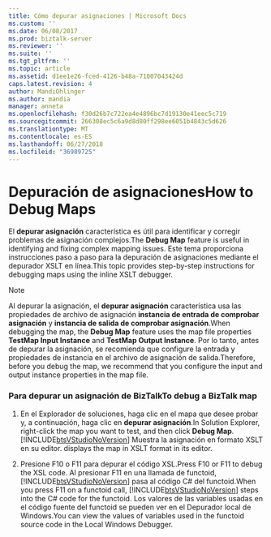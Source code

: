 ```yaml
---
title: Cómo depurar asignaciones | Microsoft Docs
ms.custom: ''
ms.date: 06/08/2017
ms.prod: biztalk-server
ms.reviewer: ''
ms.suite: ''
ms.tgt_pltfrm: ''
ms.topic: article
ms.assetid: d1ee1e26-fced-4126-b48a-71007043424d
caps.latest.revision: 4
author: MandiOhlinger
ms.author: mandia
manager: anneta
ms.openlocfilehash: f30d26b7c722ea4e4896bc7d19130e41eec5c719
ms.sourcegitcommit: 266308ec5c6a9d8d80ff298ee6051b4843c5d626
ms.translationtype: MT
ms.contentlocale: es-ES
ms.lasthandoff: 06/27/2018
ms.locfileid: "36989725"
---
```

# <a name="how-to-debug-maps"></a><span data-ttu-id="37957-102">Depuración de asignaciones</span><span class="sxs-lookup"><span data-stu-id="37957-102">How to Debug Maps</span></span>
<span data-ttu-id="37957-103">El **depurar asignación** característica es útil para identificar y corregir problemas de asignación complejos.</span><span class="sxs-lookup"><span data-stu-id="37957-103">The **Debug Map** feature is useful in identifying and fixing complex mapping issues.</span></span> <span data-ttu-id="37957-104">Este tema proporciona instrucciones paso a paso para la depuración de asignaciones mediante el depurador XSLT en línea.</span><span class="sxs-lookup"><span data-stu-id="37957-104">This topic provides step-by-step instructions for debugging maps using the inline XSLT debugger.</span></span>  

> [!NOTE]
>  <span data-ttu-id="37957-105">Al depurar la asignación, el **depurar asignación** característica usa las propiedades de archivo de asignación **instancia de entrada de comprobar asignación** y **instancia de salida de comprobar asignación**.</span><span class="sxs-lookup"><span data-stu-id="37957-105">When debugging the map, the **Debug Map** feature uses the map file properties **TestMap Input Instance** and **TestMap Output Instance**.</span></span> <span data-ttu-id="37957-106">Por lo tanto, antes de depurar la asignación, se recomienda que configure la entrada y propiedades de instancia en el archivo de asignación de salida.</span><span class="sxs-lookup"><span data-stu-id="37957-106">Therefore, before you debug the map, we recommend that you configure the input and output instance properties in the map file.</span></span>  

### <a name="to-debug-a-biztalk-map"></a><span data-ttu-id="37957-107">Para depurar un asignación de BizTalk</span><span class="sxs-lookup"><span data-stu-id="37957-107">To debug a BizTalk map</span></span>  

1. <span data-ttu-id="37957-108">En el Explorador de soluciones, haga clic en el mapa que desee probar y, a continuación, haga clic en **depurar asignación**.</span><span class="sxs-lookup"><span data-stu-id="37957-108">In Solution Explorer, right-click the map you want to test, and then click **Debug Map**.</span></span> [!INCLUDE[btsVStudioNoVersion](../includes/btsvstudionoversion-md.md)]<span data-ttu-id="37957-109"> Muestra la asignación en formato XSLT en su editor.</span><span class="sxs-lookup"><span data-stu-id="37957-109"> displays the map in XSLT format in its editor.</span></span>  

2. <span data-ttu-id="37957-110">Presione F10 o F11 para depurar el código XSL.</span><span class="sxs-lookup"><span data-stu-id="37957-110">Press F10 or F11 to debug the XSL code.</span></span> <span data-ttu-id="37957-111">Al presionar F11 en una llamada de functoid, [!INCLUDE[btsVStudioNoVersion](../includes/btsvstudionoversion-md.md)] pasa al código C# del functoid.</span><span class="sxs-lookup"><span data-stu-id="37957-111">When you press F11 on a functoid call, [!INCLUDE[btsVStudioNoVersion](../includes/btsvstudionoversion-md.md)] steps into the C# code for the functoid.</span></span> <span data-ttu-id="37957-112">Los valores de las variables usadas en el código fuente del functoid se pueden ver en el Depurador local de Windows.</span><span class="sxs-lookup"><span data-stu-id="37957-112">You can view the values of variables used in the functoid source code in the Local Windows Debugger.</span></span>

